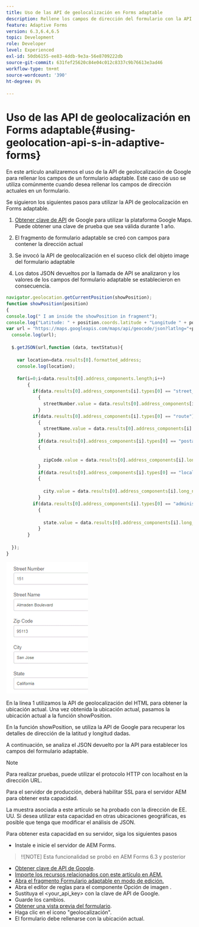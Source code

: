 ```yaml
---
title: Uso de las API de geolocalización en Forms adaptable
description: Rellene los campos de dirección del formulario con la API de geolocalización
feature: Adaptive Forms
version: 6.3,6.4,6.5
topic: Development
role: Developer
level: Experienced
exl-id: 50db6155-ee83-4ddb-9e3a-56e8709222db
source-git-commit: 631fef25620c84e04c012c8337c9b76613e3ad46
workflow-type: tm+mt
source-wordcount: '390'
ht-degree: 0%

---
```


# Uso de las API de geolocalización en Forms adaptable{#using-geolocation-api-s-in-adaptive-forms}

En este artículo analizaremos el uso de la API de geolocalización de Google para rellenar los campos de un formulario adaptable. Este caso de uso se utiliza comúnmente cuando desea rellenar los campos de dirección actuales en un formulario.

Se siguieron los siguientes pasos para utilizar la API de geolocalización en Forms adaptable.

1. [Obtener clave de API](https://developers.google.com/maps/documentation/javascript/get-api-key) de Google para utilizar la plataforma Google Maps. Puede obtener una clave de prueba que sea válida durante 1 año.

1. El fragmento de formulario adaptable se creó con campos para contener la dirección actual

1. Se invocó la API de geolocalización en el suceso click del objeto image del formulario adaptable

1. Los datos JSON devueltos por la llamada de API se analizaron y los valores de los campos del formulario adaptable se establecieron en consecuencia.

```javascript
navigator.geolocation.getCurrentPosition(showPosition);
function showPosition(position) 
{
console.log(" I am inside the showPosition in fragment");
console.log("Latitude: " + position.coords.latitude + "Longitude " + position.coords.longitude);
var url = "https://maps.googleapis.com/maps/api/geocode/json?latlng="+position.coords.latitude+","+position.coords.longitude+"&key=<your_api_key>";
  console.log(url);
  
  $.getJSON(url,function (data, textStatus){
    
    var location=data.results[0].formatted_address;
    console.log(location);
    
    for(i=0;i<data.results[0].address_components.length;i++)
        {
          if(data.results[0].address_components[i].types[0] == "street_number")
            {
              streetNumber.value = data.results[0].address_components[i].long_name;
            }
          if(data.results[0].address_components[i].types[0] == "route")
            {
              streetName.value = data.results[0].address_components[i].long_name;
            }
            if(data.results[0].address_components[i].types[0] == "postal_code")
            {
              
              zipCode.value = data.results[0].address_components[i].long_name;
            }
            if(data.results[0].address_components[i].types[0] == "locality")
            {
              
              city.value = data.results[0].address_components[i].long_name;
            }
          if(data.results[0].address_components[i].types[0] == "administrative_area_level_1")
            {
              
              state.value = data.results[0].address_components[i].long_name;
            }
        }
    
  });
}
```

![Campos rellenados con la api de geoloacción](assets/capture-4.gif)

En la línea 1 utilizamos la API de geolocalización del HTML para obtener la ubicación actual. Una vez obtenida la ubicación actual, pasamos la ubicación actual a la función showPosition.

En la función showPosition, se utiliza la API de Google para recuperar los detalles de dirección de la latitud y longitud dadas.

A continuación, se analiza el JSON devuelto por la API para establecer los campos del formulario adaptable.

>[!NOTE]
>
>Para realizar pruebas, puede utilizar el protocolo HTTP con localhost en la dirección URL.
>
>Para el servidor de producción, deberá habilitar SSL para el servidor AEM para obtener esta capacidad.
>
>La muestra asociada a este artículo se ha probado con la dirección de EE. UU. Si desea utilizar esta capacidad en otras ubicaciones geográficas, es posible que tenga que modificar el análisis de JSON.

Para obtener esta capacidad en su servidor, siga los siguientes pasos

* Instale e inicie el servidor de AEM Forms.

>!![NOTE] Esta funcionalidad se probó en AEM Forms 6.3 y posterior
* [Obtener clave de API de Google](https://developers.google.com/maps/documentation/javascript/get-api-key).
* [Importe los recursos relacionados con este artículo en AEM.](assets/geolocationapi.zip)
* [Abra el fragmento Formulario adaptable en modo de edición.](http://localhost:4502/editor.html/content/forms/af/currentaddressfragment.html)
* Abra el editor de reglas para el componente Opción de imagen .
* Sustituya el &lt;your_api_key> con la clave de API de Google.
* Guarde los cambios.
* [Obtener una vista previa del formulario](http://localhost:4502/content/dam/formsanddocuments/currentaddressfragment/jcr:content?wcmmode=disabled).
* Haga clic en el icono &quot;geolocalización&quot;.
* El formulario debe rellenarse con la ubicación actual.

